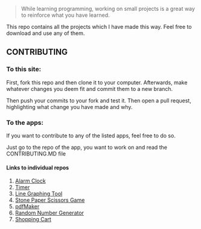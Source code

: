> While learning programming, working on small projects is a great way to reinforce what you have learned. 

This repo contains all the projects which I have made this way.
Feel free to download and use any of them.

## CONTRIBUTING
### To this site:
First, fork this repo and then clone it to your computer. Afterwards, make whatever changes you deem fit and commit them to a new branch.

Then push your commits to your fork and test it. Then open a pull request, highlighting what change you have made and why.


### To the apps:
If you want to contribute to any of the listed apps, feel free to do so.

Just go to the repo of the app, you want to work on and read the CONTRIBUTING.MD file
#### Links to individual repos
1. [Alarm Clock](https://github.com/GammaBurst101/GammaClock)
2. [Timer](https://github.com/GammaBurst101/GammaTimer)
3. [Line Graphing Tool](https://github.com/GammaBurst101/LineGraphingTool)
4. [Stone Paper Scissors Game](https://github.com/GammaBurst101/SPSGame)
5. [pdfMaker](https://github.com/GammaBurst101/pdfMaker)
6. [Random Number Generator](https://github.com/GammaBurst101/RandomNumberGenerator)
7. [Shopping Cart](https://github.com/GammaBurst101/ShoppingCart)
